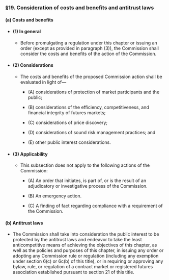 ### §19. Consideration of costs and benefits and antitrust laws
#### (a) Costs and benefits
* #### (1) In general
  * Before promulgating a regulation under this chapter or issuing an order (except as provided in paragraph (3)), the Commission shall consider the costs and benefits of the action of the Commission.

* #### (2) Considerations
  * The costs and benefits of the proposed Commission action shall be evaluated in light of—

    * (A) considerations of protection of market participants and the public;

    * (B) considerations of the efficiency, competitiveness, and financial integrity of futures markets;

    * (C) considerations of price discovery;

    * (D) considerations of sound risk management practices; and

    * (E) other public interest considerations.

* #### (3) Applicability
  * This subsection does not apply to the following actions of the Commission:

    * (A) An order that initiates, is part of, or is the result of an adjudicatory or investigative process of the Commission.

    * (B) An emergency action.

    * (C) A finding of fact regarding compliance with a requirement of the Commission.

#### (b) Antitrust laws
* The Commission shall take into consideration the public interest to be protected by the antitrust laws and endeavor to take the least anticompetitive means of achieving the objectives of this chapter, as well as the policies and purposes of this chapter, in issuing any order or adopting any Commission rule or regulation (including any exemption under section 6(c) or 6c(b) of this title), or in requiring or approving any bylaw, rule, or regulation of a contract market or registered futures association established pursuant to section 21 of this title.